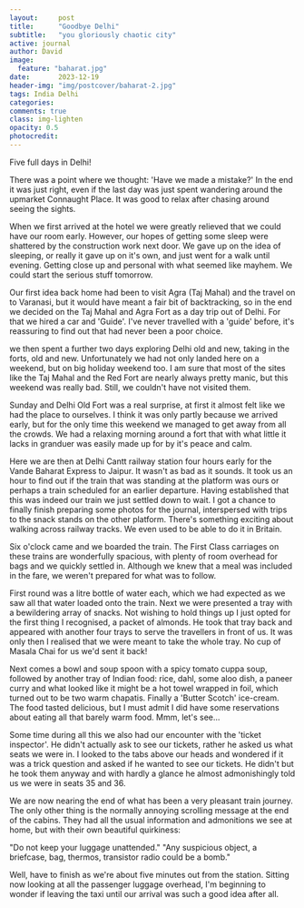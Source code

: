 ```yaml
---
layout:     post
title:      "Goodbye Delhi"
subtitle:   "you gloriously chaotic city"
active: journal
author: David
image:
  feature: "baharat.jpg"
date:       2023-12-19 
header-img: "img/postcover/baharat-2.jpg"
tags: India Delhi
categories: 
comments: true
class: img-lighten 
opacity: 0.5
photocredit:
---
```


Five full days in Delhi!

There was a point where we thought: 'Have we made a mistake?' In the end it was just right, even if the last day was just spent wandering around the upmarket Connaught Place. It was good to relax after chasing around seeing the sights.

When we first arrived at the hotel we were greatly relieved that we could have our room early. However, our hopes of getting some sleep were shattered by the construction work next door. We gave up on the idea of sleeping, or really it gave up on it's own, and just went for a walk until evening. Getting close up and personal with what seemed like mayhem. We could start the serious stuff tomorrow.

Our first idea back home had been to visit Agra (Taj Mahal) and the travel on to Varanasi, but it would have meant a fair bit of backtracking, so in the end we decided on the Taj Mahal and Agra Fort as a day trip out of Delhi. For that we hired a car and 'Guide'. I've never travelled with a 'guide' before, it's reassuring to find out that had never been a poor choice. 

we then spent a further two days exploring Delhi old and new, taking in the forts, old and new. Unfortunately we had not only landed here on a weekend, but on big holiday weekend too. I am sure that most of the sites like the Taj Mahal and the Red Fort are nearly always pretty manic, but this weekend was really bad. Still, we couldn't have not visited them. 

Sunday and Delhi Old Fort was a real surprise, at first it almost felt like we had the place to ourselves. I think it was only partly because we arrived early, but for the only time this weekend we managed to get away from all the crowds. We had a relaxing morning around a fort that with what little it lacks in granduer was easily made up for by it's peace and calm.

Here we are then at Delhi Cantt railway station four hours early for the Vande Baharat Express to Jaipur. It wasn't as bad as it sounds. It took us an hour to find out if the train that was standing at the platform was ours or perhaps a train scheduled for an earlier departure. Having established that this was indeed our train we just settled down to wait. I got a chance to finally finish preparing some photos for the journal, interspersed with trips to the snack stands on the other platform. There's something exciting about walking across railway tracks. We even used to be able to do it in Britain.

Six o'clock came and we boarded the train. The First Class carriages on these trains are wonderfully spacious, with plenty of room overhead for bags and we quickly settled in. Although we knew that a meal was included in the fare, we weren't prepared for what was to follow.

First round was a litre bottle of water each, which we had expected as we saw all that water loaded onto the train. Next we were presented a tray with a bewildering array of snacks. Not wishing to hold things up I just opted for the first thing I recognised, a packet of almonds. He took that tray back and appeared with another four trays to serve the travellers in front of us. It was only then I realised that we were meant to take the whole tray. No cup of Masala Chai for us we'd sent it back!

Next comes a bowl and soup spoon with a spicy tomato cuppa soup, followed by another tray of Indian food: rice, dahl, some aloo dish, a paneer curry and what looked like it might be a hot towel wrapped in foil, which turned out to be two warm chapatis. Finally a 'Butter Scotch' ice-cream. The food tasted delicious, but I must admit I did have some reservations about eating all that barely warm food. Mmm, let's see...

Some time during all this we also had our encounter with the 'ticket inspector'. He didn't actually ask to see our tickets, rather he asked us what seats we were in. I looked to the tabs above our heads and wondered if it was a trick question and asked if he wanted to see our tickets. He didn't but he took them anyway and with hardly a glance he almost admonishingly told us we were in seats 35 and 36.

We are now nearing the end of what has been a very pleasant train journey. The only other thing is the normally annoying scrolling message at the end of the cabins. They had all the usual information and admonitions we see at home, but with their own beautiful quirkiness:

"Do not keep your luggage unattended."
"Any suspicious object, a briefcase, bag, thermos, transistor radio could be a bomb."

Well, have to finish as we're about five minutes out from the station. Sitting now looking at all the passenger luggage overhead, I'm beginning to wonder if leaving the taxi until our arrival was such a good idea after all.


